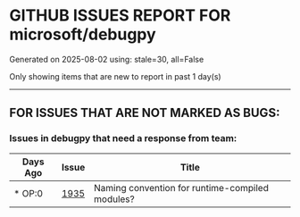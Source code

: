 
# GITHUB ISSUES REPORT FOR microsoft/debugpy


Generated on 2025-08-02 using: stale=30, all=False


Only showing items that are new to report in past 1 day(s)


---

## FOR ISSUES THAT ARE NOT MARKED AS BUGS:


### Issues in debugpy that need a response from team:

| Days Ago | Issue | Title |
| --- | --- | --- |
 | \* OP:0  |[1935](https://github.com/microsoft/debugpy/issues/1935 "Naming convention for runtime-compiled modules?")  |Naming convention for runtime-compiled modules? |





















